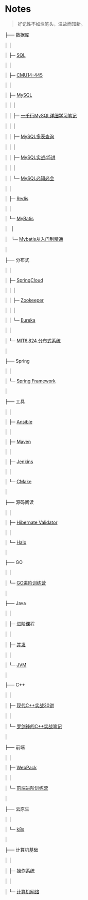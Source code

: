 # Notes

>  好记性不如烂笔头，温故而知新。

├── 数据库

│ │

│ ├─ [SQL](/notes/数据库/SQL.md)

│ │

│ ├─ [CMU14-445](/notes/数据库/15445.md)

│ │

│ ├─ [MySQL](/notes/数据库/MySQL.md)

│ │ │

│ │ ├─ [一千行MySQL详细学习笔记](/notes/数据库/MySQL/一千行MySQL详细学习笔记)

│ │ │

│ │ ├─ [MySQL多表查询](/notes/数据库/MySQL/MySQL多表查询)

│ │ │

│ │ ├─ [MySQL实战45讲](/notes/数据库/MySQL/MySQL实战45讲)

│ │ │

│ │ └─ [MySQL必知必会](/notes/数据库/MySQL/MySQL必知必会)

│ │

│ ├─ [Redis](/notes/数据库/Redis.md)

│ │

│ └─ [MyBatis](/notes/数据库/MyBatis)

│&nbsp;&nbsp;&nbsp;│

│&nbsp;&nbsp;&nbsp;└─ [Mybatis从入门到精通](/notes/数据库/MyBatis/Mybatis从入门到精通)

│

├── 分布式

│ │

│ ├─ [SpringCloud](/notes/分布式/springcloud.md)

│ │ │

│ │ ├─ [Zookeeper](/notes/分布式/SpringCloud/zookeeper.md)

│ │ │

│ │ └─ [Eureka](/notes/分布式/SpringCloud/eureka.md)

│ │

│ └─ [MIT6.824 分布式系统](/notes/分布式/6.824.md)

│

├── Spring

│ │

│ └─ [Spring Framework](/notes/Spring/Framework.md)

│

├── 工具

│ │

│ ├─ [Ansible](/notes/工具/ansible/ansible)

│ │

│ ├─ [Maven](/notes/工具/Maven)

│ │

│ ├─ [Jenkins](/notes/工具/jenkins/Jenkins)

│ │

│ └─ [CMake](/notes/工具/cmake/cmake)

│

├── 源码阅读

│ │

│ ├─ [Hibernate Validator](/notes/源码阅读/HibernateValidator)

│ │

│ └─ [Halo](/notes/源码阅读/Halo)

│

├── GO

│ │

│ └─ [GO进阶训练营](/notes/GO/GO进阶训练营)

│

├── Java

│ │

│ ├─ [进阶课程](/notes/Java/进阶课程)

│ │

│ ├─ [并发](/notes/Java/Thread)

│ │

│ └─ [JVM](/notes/Java/JVM)

│

├── C++

│ │

│ ├─ [现代C++实战30讲](/notes/CPP/现代CPP实战30讲)

│ │

│ └─ [罗剑锋的C++实战笔记](/notes/CPP/罗剑锋的CPP实战笔记)

│

├── 前端

│ │

│ ├─ [WebPack](/notes/前端/webpack)

│ │

│ └─ [前端进阶训练营](/notes/前端/前端进阶训练营)

│ 

├── 云原生

│ │

│ └─ [k8s](/notes/云原生/k8s)

│ 

├── 计算机基础

│ │

│ ├─  [操作系统](/notes/计算机基础/操作系统)

│ │

│ └─ [计算机网络](/notes/计算机基础/计算机网络)

